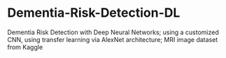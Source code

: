 # Dementia-Risk-Detection-DL
Dementia Risk Detection with Deep Neural Networks; using a customized CNN, using transfer learning via AlexNet architecture; MRI image dataset from Kaggle
